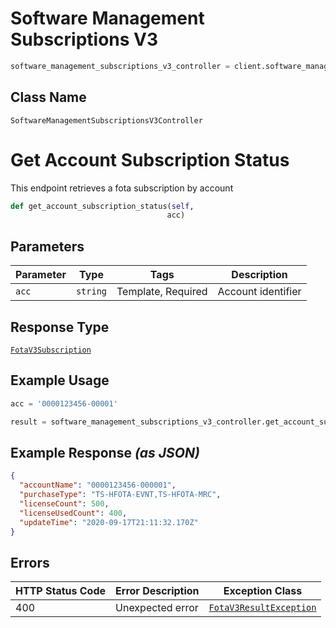 # Software Management Subscriptions V3

```python
software_management_subscriptions_v3_controller = client.software_management_subscriptions_v3
```

## Class Name

`SoftwareManagementSubscriptionsV3Controller`


# Get Account Subscription Status

This endpoint retrieves a fota subscription by account

```python
def get_account_subscription_status(self,
                                   acc)
```

## Parameters

| Parameter | Type | Tags | Description |
|  --- | --- | --- | --- |
| `acc` | `string` | Template, Required | Account identifier |

## Response Type

[`FotaV3Subscription`](../../doc/models/fota-v3-subscription.md)

## Example Usage

```python
acc = '0000123456-00001'

result = software_management_subscriptions_v3_controller.get_account_subscription_status(acc)
```

## Example Response *(as JSON)*

```json
{
  "accountName": "0000123456-000001",
  "purchaseType": "TS-HFOTA-EVNT,TS-HFOTA-MRC",
  "licenseCount": 500,
  "licenseUsedCount": 400,
  "updateTime": "2020-09-17T21:11:32.170Z"
}
```

## Errors

| HTTP Status Code | Error Description | Exception Class |
|  --- | --- | --- |
| 400 | Unexpected error | [`FotaV3ResultException`](../../doc/models/fota-v3-result-exception.md) |

